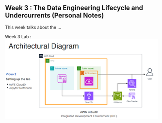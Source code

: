 ## Week 3 : The Data Engineering Lifecycle and Undercurrents (Personal Notes)

This week talks about the ...


Week 3 Lab :
![image](./Architectural%20Digram%20Lab%202.png)